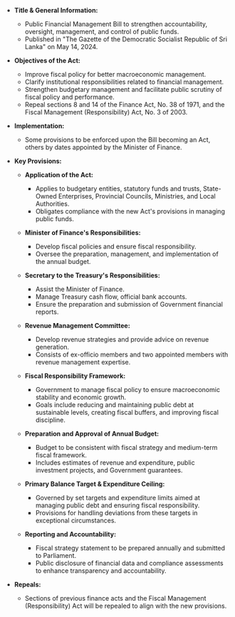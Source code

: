 - **Title & General Information:**
  - Public Financial Management Bill to strengthen accountability, oversight, management, and control of public funds.
  - Published in "The Gazette of the Democratic Socialist Republic of Sri Lanka" on May 14, 2024.
  
- **Objectives of the Act:**
  - Improve fiscal policy for better macroeconomic management.
  - Clarify institutional responsibilities related to financial management.
  - Strengthen budgetary management and facilitate public scrutiny of fiscal policy and performance.
  - Repeal sections 8 and 14 of the Finance Act, No. 38 of 1971, and the Fiscal Management (Responsibility) Act, No. 3 of 2003.

- **Implementation:**
  - Some provisions to be enforced upon the Bill becoming an Act, others by dates appointed by the Minister of Finance.

- **Key Provisions:**
  - **Application of the Act:**
    - Applies to budgetary entities, statutory funds and trusts, State-Owned Enterprises, Provincial Councils, Ministries, and Local Authorities.
    - Obligates compliance with the new Act's provisions in managing public funds.
  
  - **Minister of Finance's Responsibilities:**
    - Develop fiscal policies and ensure fiscal responsibility.
    - Oversee the preparation, management, and implementation of the annual budget.

  - **Secretary to the Treasury's Responsibilities:**
    - Assist the Minister of Finance.
    - Manage Treasury cash flow, official bank accounts.
    - Ensure the preparation and submission of Government financial reports.

  - **Revenue Management Committee:**
    - Develop revenue strategies and provide advice on revenue generation.
    - Consists of ex-officio members and two appointed members with revenue management expertise.

  - **Fiscal Responsibility Framework:**
    - Government to manage fiscal policy to ensure macroeconomic stability and economic growth.
    - Goals include reducing and maintaining public debt at sustainable levels, creating fiscal buffers, and improving fiscal discipline.

  - **Preparation and Approval of Annual Budget:**
    - Budget to be consistent with fiscal strategy and medium-term fiscal framework.
    - Includes estimates of revenue and expenditure, public investment projects, and Government guarantees.

  - **Primary Balance Target & Expenditure Ceiling:**
    - Governed by set targets and expenditure limits aimed at managing public debt and ensuring fiscal responsibility.
    - Provisions for handling deviations from these targets in exceptional circumstances.

  - **Reporting and Accountability:**
    - Fiscal strategy statement to be prepared annually and submitted to Parliament.
    - Public disclosure of financial data and compliance assessments to enhance transparency and accountability.

- **Repeals:**
  - Sections of previous finance acts and the Fiscal Management (Responsibility) Act will be repealed to align with the new provisions.